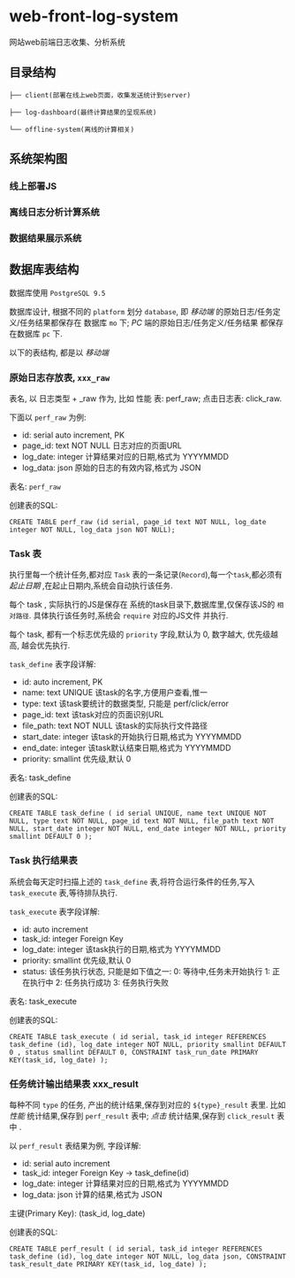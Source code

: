 # web-front-log-system
网站web前端日志收集、分析系统

## 目录结构

```
├── client(部署在线上web页面，收集发送统计到server)

├── log-dashboard(最终计算结果的呈现系统)

└── offline-system(离线的计算相关)
```

## 系统架构图


### 线上部署JS


### 离线日志分析计算系统


### 数据结果展示系统


## 数据库表结构

数据库使用 `PostgreSQL 9.5`

数据库设计, 根据不同的 `platform` 划分 `database`, 即 *移动端* 的原始日志/任务定义/任务结果都保存在 数据库 `mo` 下;
 *PC* 端的原始日志/任务定义/任务结果 都保存在数据库 `pc` 下.
 
以下的表结构, 都是以 *移动端* 
 

### 原始日志存放表, `xxx_raw` 

表名, 以 日志类型 + _raw 作为, 比如 性能 表: perf_raw; 点击日志表: click_raw.

下面以 `perf_raw` 为例:

* id: serial auto increment, PK
* page_id: text NOT NULL 日志对应的页面URL
* log_date: integer 计算结果对应的日期,格式为 YYYYMMDD
* log_data: json 原始的日志的有效内容,格式为 JSON

表名: `perf_raw`

创建表的SQL:

```
CREATE TABLE perf_raw (id serial, page_id text NOT NULL, log_date integer NOT NULL, log_data json NOT NULL); 
```


### Task 表

执行里每一个统计任务,都对应 `Task` 表的一条记录(`Record`),每一个`task`,都必须有 *起止日期* ,在起止日期内,系统会自动执行该任务.

每个 task , 实际执行的JS是保存在 系统的task目录下,数据库里,仅保存该JS的 `相对路径`. 具体执行该任务时,系统会 `require` 对应的JS文件
并执行.

每个 task, 都有一个标志优先级的 `priority` 字段,默认为 0, 数字越大, 优先级越高, 越会优先执行.

`task_define` 表字段详解:

* id: auto increment, PK
* name: text UNIQUE 该task的名字,方便用户查看,惟一
* type: text 该task要统计的数据类型, 只能是  perf/click/error
* page_id: text 该task对应的页面识别URL
* file_path: text NOT NULL 该task的实际执行文件路径
* start_date: integer 该task的开始执行日期,格式为 YYYYMMDD
* end_date: integer 该task默认结束日期,格式为 YYYYMMDD
* priority: smallint 优先级,默认 0


表名: task_define

创建表的SQL: 

```
CREATE TABLE task_define ( id serial UNIQUE, name text UNIQUE NOT NULL, type text NOT NULL, page_id text NOT NULL, file_path text NOT NULL, start_date integer NOT NULL, end_date integer NOT NULL, priority smallint DEFAULT 0 );
```


### Task 执行结果表

系统会每天定时扫描上述的 `task_define` 表,将符合运行条件的任务,写入 `task_execute` 表,等待排队执行.

`task_execute` 表字段详解:

* id: auto increment
* task_id: integer Foreign Key
* log_date: integer 该task执行的日期,格式为 YYYYMMDD
* priority: smallint 优先级,默认 0
* status: 该任务执行状态, 只能是如下值之一:
    0: 等待中,任务未开始执行
    1: 正在执行中
    2: 任务执行成功
    3: 任务执行失败


表名: task_execute

创建表的SQL: 

```
CREATE TABLE task_execute ( id serial, task_id integer REFERENCES task_define (id), log_date integer NOT NULL, priority smallint DEFAULT 0 , status smallint DEFAULT 0, CONSTRAINT task_run_date PRIMARY KEY(task_id, log_date) );
```

### 任务统计输出结果表 xxx_result

每种不同 `type` 的任务, 产出的统计结果,保存到对应的 `${type}_result` 表里. 比如 *性能* 统计结果,保存到 `perf_result` 表中;
 *点击* 统计结果,保存到 `click_result` 表中 .
 
 以 `perf_result` 表结果为例, 字段详解:
 
* id: serial auto increment
* task_id: integer Foreign Key -> task_define(id)
* log_date: integer 计算结果对应的日期,格式为 YYYYMMDD
* log_data: json 计算的结果,格式为 JSON
 
主键(Primary Key): (task_id, log_date) 
 
创建表的SQL:
 
```
CREATE TABLE perf_result ( id serial, task_id integer REFERENCES task_define (id), log_date integer NOT NULL, log_data json, CONSTRAINT task_result_date PRIMARY KEY(task_id, log_date) );
```



